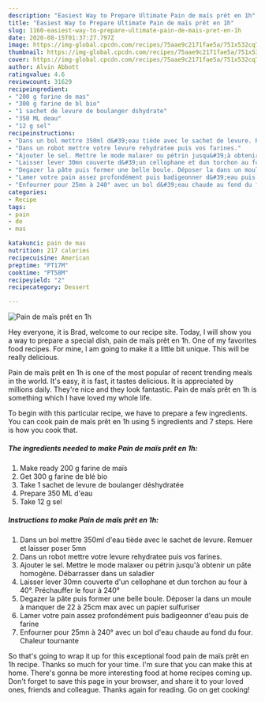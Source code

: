 ```yaml
---
description: "Easiest Way to Prepare Ultimate Pain de maïs prêt en 1h"
title: "Easiest Way to Prepare Ultimate Pain de maïs prêt en 1h"
slug: 1160-easiest-way-to-prepare-ultimate-pain-de-mais-pret-en-1h
date: 2020-08-15T01:37:27.797Z
image: https://img-global.cpcdn.com/recipes/75aae9c2171fae5a/751x532cq70/pain-de-mais-pret-en-1h-photo-principale-de-la-recette.jpg
thumbnail: https://img-global.cpcdn.com/recipes/75aae9c2171fae5a/751x532cq70/pain-de-mais-pret-en-1h-photo-principale-de-la-recette.jpg
cover: https://img-global.cpcdn.com/recipes/75aae9c2171fae5a/751x532cq70/pain-de-mais-pret-en-1h-photo-principale-de-la-recette.jpg
author: Alvin Abbott
ratingvalue: 4.6
reviewcount: 31629
recipeingredient:
- "200 g farine de mas"
- "300 g farine de bl bio"
- "1 sachet de levure de boulanger dshydrate"
- "350 ML deau"
- "12 g sel"
recipeinstructions:
- "Dans un bol mettre 350ml d&#39;eau tiède avec le sachet de levure. Remuer et laisser poser 5mn"
- "Dans un robot mettre votre levure rehydratee puis vos farines."
- "Ajouter le sel. Mettre le mode malaxer ou pétrin jusqu&#39;à obtenir un pâte homogène. Débarrasser dans un saladier"
- "Laisser lever 30mn couverte d&#39;un cellophane et dun torchon au four à 40°. Préchauffer le four à 240°"
- "Degazer la pâte puis former une belle boule. Déposer la dans un moule à manquer de 22 à 25cm max avec un papier sulfuriser"
- "Lamer votre pain assez profondément puis badigeonner d&#39;eau puis de farine"
- "Enfourner pour 25mn à 240° avec un bol d&#39;eau chaude au fond du four. Chaleur tournante"
categories:
- Recipe
tags:
- pain
- de
- mas

katakunci: pain de mas 
nutrition: 217 calories
recipecuisine: American
preptime: "PT17M"
cooktime: "PT58M"
recipeyield: "2"
recipecategory: Dessert

---
```



![Pain de maïs prêt en 1h](https://img-global.cpcdn.com/recipes/75aae9c2171fae5a/751x532cq70/pain-de-mais-pret-en-1h-photo-principale-de-la-recette.jpg)

Hey everyone, it is Brad, welcome to our recipe site. Today, I will show you a way to prepare a special dish, pain de maïs prêt en 1h. One of my favorites food recipes. For mine, I am going to make it a little bit unique. This will be really delicious.



Pain de maïs prêt en 1h is one of the most popular of recent trending meals in the world. It's easy, it is fast, it tastes delicious. It is appreciated by millions daily. They're nice and they look fantastic. Pain de maïs prêt en 1h is something which I have loved my whole life.


To begin with this particular recipe, we have to prepare a few ingredients. You can cook pain de maïs prêt en 1h using 5 ingredients and 7 steps. Here is how you cook that.

<!--inarticleads1-->

##### The ingredients needed to make Pain de maïs prêt en 1h:

1. Make ready 200 g farine de maïs
1. Get 300 g farine de blé bio
1. Take 1 sachet de levure de boulanger déshydratée
1. Prepare 350 ML d&#39;eau
1. Take 12 g sel




<!--inarticleads2-->

##### Instructions to make Pain de maïs prêt en 1h:

1. Dans un bol mettre 350ml d&#39;eau tiède avec le sachet de levure. Remuer et laisser poser 5mn
1. Dans un robot mettre votre levure rehydratee puis vos farines.
1. Ajouter le sel. Mettre le mode malaxer ou pétrin jusqu&#39;à obtenir un pâte homogène. Débarrasser dans un saladier
1. Laisser lever 30mn couverte d&#39;un cellophane et dun torchon au four à 40°. Préchauffer le four à 240°
1. Degazer la pâte puis former une belle boule. Déposer la dans un moule à manquer de 22 à 25cm max avec un papier sulfuriser
1. Lamer votre pain assez profondément puis badigeonner d&#39;eau puis de farine
1. Enfourner pour 25mn à 240° avec un bol d&#39;eau chaude au fond du four. Chaleur tournante




So that's going to wrap it up for this exceptional food pain de maïs prêt en 1h recipe. Thanks so much for your time. I'm sure that you can make this at home. There's gonna be more interesting food at home recipes coming up. Don't forget to save this page in your browser, and share it to your loved ones, friends and colleague. Thanks again for reading. Go on get cooking!
